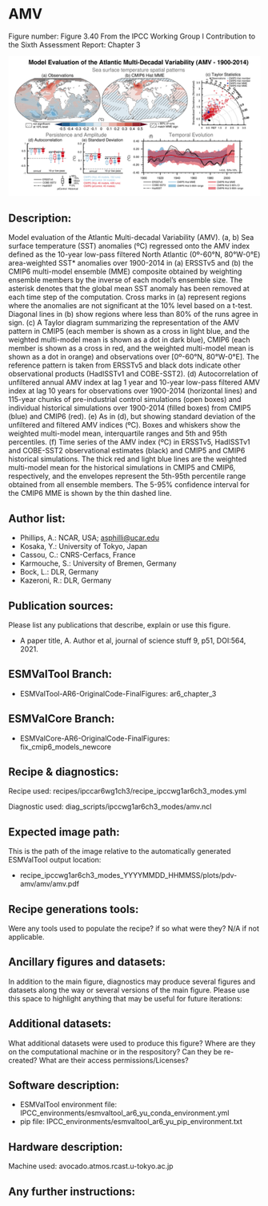 
AMV
===

Figure number: Figure 3.40
From the IPCC Working Group I Contribution to the Sixth Assessment Report: Chapter 3

![Figure 3.40](../images/ar6_wg1_chap3_figure3_40_amv.png?raw=true)


Description:
------------
Model evaluation of the Atlantic Multi-decadal Variability (AMV). (a, b) Sea 
surface temperature (SST) anomalies (ºC) regressed onto the AMV index defined 
as the 10-year low-pass filtered North Atlantic (0º-60°N, 80°W-0°E) area-weighted 
SST* anomalies over 1900-2014 in (a) ERSSTv5 and (b) the CMIP6 multi-model 
ensemble (MME) composite obtained by weighting ensemble members by the 
inverse of each model’s ensemble size. The asterisk denotes that the global 
mean SST anomaly has been removed at each time step of the computation. Cross 
marks in (a) represent regions where the anomalies are not significant at the 
10% level based on a t-test. Diagonal lines in (b) show regions where less than 
80% of the runs agree in sign. (c) A Taylor diagram summarizing the representation 
of the AMV pattern in CMIP5 (each member is shown as a cross in light blue, and 
the weighted multi-model mean is shown as a dot in dark blue), CMIP6 (each member 
is shown as a cross in red, and the weighted multi-model mean is shown as a dot 
in orange) and observations over [0º-60°N, 80°W-0°E]. The reference pattern is 
taken from ERSSTv5 and black dots indicate other observational products (HadISSTv1 
and COBE-SST2). (d) Autocorrelation of unfiltered annual AMV index at lag 1 year 
and 10-year low-pass filtered AMV index at lag 10 years for observations over 
1900-2014 (horizontal lines) and 115-year chunks of pre-industrial control 
simulations (open boxes) and individual historical simulations over 1900-2014 
(filled boxes) from CMIP5 (blue) and CMIP6 (red). (e) As in (d), but showing 
standard deviation of the unfiltered and filtered AMV indices (ºC). Boxes and 
whiskers show the weighted multi-model mean, interquartile ranges and 5th and 
95th percentiles. (f) Time series of the AMV index (ºC) in ERSSTv5, HadISSTv1 
and COBE-SST2 observational estimates (black) and CMIP5 and CMIP6 historical 
simulations. The thick red and light blue lines are the weighted multi-model mean 
for the historical simulations in CMIP5 and CMIP6, respectively, and the envelopes 
represent the 5th-95th percentile range obtained from all ensemble members. The 
5-95% confidence interval for the CMIP6 MME is shown by the thin dashed line. 


Author list:
------------
- Phillips, A.: NCAR, USA; asphilli@ucar.edu
- Kosaka, Y.: University of Tokyo, Japan
- Cassou, C.: CNRS-Cerfacs, France
- Karmouche, S.: University of Bremen, Germany
- Bock, L.: DLR, Germany
- Kazeroni, R.: DLR, Germany


Publication sources:
--------------------
Please list any publications that describe, explain or use this figure. 
- A paper title, A. Author et al, journal of science stuff 9, p51, DOI:564, 2021. 


ESMValTool Branch:
------------------
- ESMValTool-AR6-OriginalCode-FinalFigures: ar6_chapter_3


ESMValCore Branch:
------------------
- ESMValCore-AR6-OriginalCode-FinalFigures: fix_cmip6_models_newcore


Recipe & diagnostics:
---------------------
Recipe used: recipes/ipccar6wg1ch3/recipe_ipccwg1ar6ch3_modes.yml

Diagnostic used: diag_scripts/ipccwg1ar6ch3_modes/amv.ncl


Expected image path:
--------------------
This is the path of the image relative to the automatically generated ESMValTool output location:
- recipe_ipccwg1ar6ch3_modes_YYYYMMDD_HHMMSS/plots/pdv-amv/amv/amv.pdf


Recipe generations tools: 
-------------------------
Were any tools used to populate the recipe? if so what were they? N/A if not applicable. 


Ancillary figures and datasets:
-------------------------------
In addition to the main figure, diagnostics may produce several figures and datasets along the way or several versions of the main figure. Please use this space to highlight anything that may be useful for future iterations:


Additional datasets:
--------------------
What additional datasets were used to produce this figure?
Where are they on the computational machine or in the respository?
Can they be re-created?
What are their access permissions/Licenses?


Software description:
---------------------
- ESMValTool environment file: IPCC_environments/esmvaltool_ar6_yu_conda_environment.yml
- pip file: IPCC_environments/esmvaltool_ar6_yu_pip_environment.txt


Hardware description:
---------------------
Machine used: avocado.atmos.rcast.u-tokyo.ac.jp


Any further instructions: 
-------------------------

